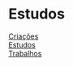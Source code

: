 # Estudos

<a href="Criacoes/" target="_blank" rel="next">Criações</a>
<br>
<a href="Estudos/" target="_blank" rel="next">Estudos</a>
<br>
<a href="Trabalhos/" target="_blank" re-="rel">Trabalhos</a>
<br>